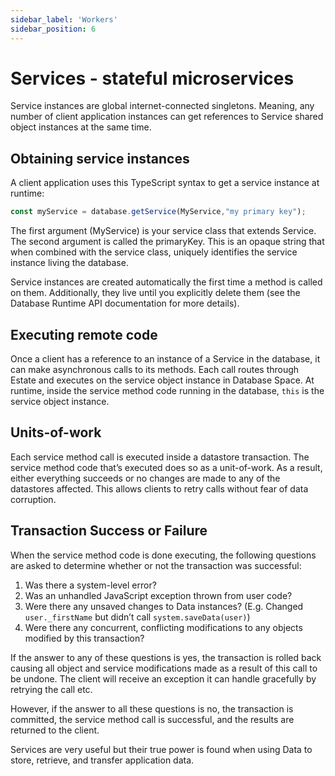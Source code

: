 ```yaml
---
sidebar_label: 'Workers'
sidebar_position: 6
---
```

# Services - stateful microservices

Service instances are global internet-connected singletons. Meaning, any number of client application instances can get references to Service shared object instances at the same time.

## Obtaining service instances

A client application uses this TypeScript syntax to get a service instance at runtime:

```typescript
const myService = database.getService(MyService,"my primary key");
```

The first argument (MyService) is your service class that extends Service. The second argument is called the primaryKey. This is an opaque string that when combined with the service class, uniquely identifies the service instance living the database.

Service instances are created automatically the first time a method is called on them. Additionally, they live until you explicitly delete them (see the Database Runtime API documentation for more details).

## Executing remote code

Once a client has a reference to an instance of a Service in the database, it can make asynchronous calls
to its methods. Each call routes through Estate and executes on the service object instance in Database
Space. At runtime, inside the service method code running in the database, `this` is the service object instance.

## Units-of-work

Each service method call is executed inside a datastore transaction. The service method code that’s executed does so as a unit-of-work. As a result, either everything succeeds or no changes are made to any of the datastores affected. This allows clients to retry calls without fear of data corruption.

## Transaction Success or Failure

When the service method code is done executing, the following questions are asked to determine whether or
not the transaction was successful:

1. Was there a system-level error?
2. Was an unhandled JavaScript exception thrown from user code?
3. Were there any unsaved changes to Data instances? (E.g. Changed `user._firstName` but didn’t call `system.saveData(user)`)
4. Were there any concurrent, conflicting modifications to any objects modified by this transaction?

If the answer to any of these questions is yes, the transaction is rolled back causing all object and service modifications made as a result of this call to be undone. The client will receive an exception it can handle gracefully by retrying the call etc.  

However, if the answer to all these questions is no, the transaction is committed, the service method call is successful, and the results are returned to the client.  

Services are very useful but their true power is found when using Data to store, retrieve,
and transfer application data.
